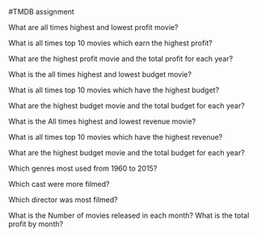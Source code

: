 #TMDB assignment



What are all times highest and lowest profit movie?

What is all times top 10 movies which earn the highest profit?

What are the highest profit movie and the total profit for each year?

What is the all times highest and lowest budget movie?

What is all times top 10 movies which have the highest budget?

What are the highest budget movie and the total budget for each year?

What is the All times highest and lowest revenue movie?

What is all times top 10 movies which have the highest revenue?

What are the highest budget movie and the total budget for each year?

Which genres most used from 1960 to 2015?

Which cast were more filmed?

Which director was most filmed?

What is the Number of movies released in each month? What is the total profit by month?
